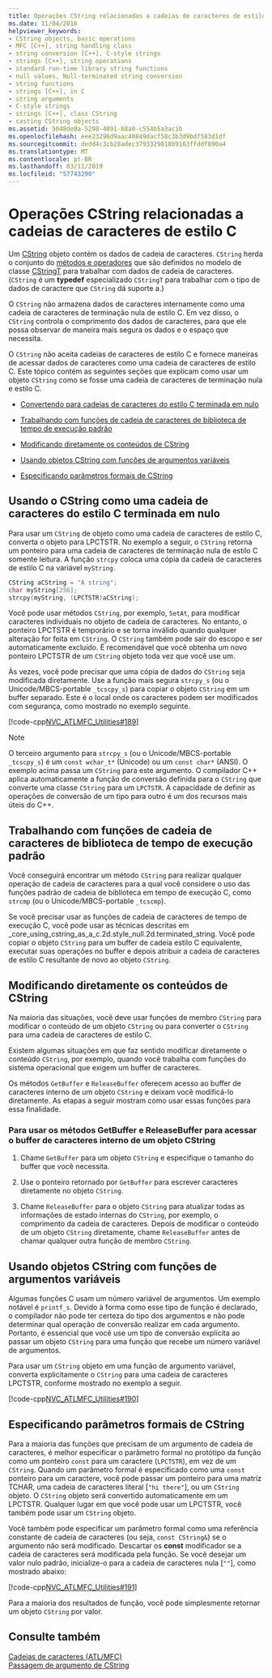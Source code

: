 ```yaml
---
title: Operações CString relacionadas a cadeias de caracteres de estilo C
ms.date: 11/04/2016
helpviewer_keywords:
- CString objects, basic operations
- MFC [C++], string handling class
- string conversion [C++], C-style strings
- strings [C++], string operations
- standard run-time library string functions
- null values, Null-terminated string conversion
- string functions
- strings [C++], in C
- string arguments
- C-style strings
- strings [C++], class CString
- casting CString objects
ms.assetid: 5048de8a-5298-4891-b8a0-c554b5a3ac1b
ms.openlocfilehash: eee23296d9aac40849dacf58c3b3d9bdf583d1df
ms.sourcegitcommit: dedd4c3cb28adec3793329018b9163ffddf890a4
ms.translationtype: MT
ms.contentlocale: pt-BR
ms.lasthandoff: 03/11/2019
ms.locfileid: "57743290"
---
```

# <a name="cstring-operations-relating-to-c-style-strings"></a>Operações CString relacionadas a cadeias de caracteres de estilo C

Um [CString](../atl-mfc-shared/using-cstring.md) objeto contém os dados de cadeia de caracteres. `CString` herda o conjunto do [métodos e operadores](../atl-mfc-shared/reference/cstringt-class.md) que são definidos no modelo de classe [CStringT](../atl-mfc-shared/reference/cstringt-class.md) para trabalhar com dados de cadeia de caracteres. (`CString` é um **typedef** especializado `CStringT` para trabalhar com o tipo de dados de caractere que `CString` dá suporte a.)

O `CString` não armazena dados de caracteres internamente como uma cadeia de caracteres de terminação nula de estilo C. Em vez disso, o `CString` controla o comprimento dos dados de caracteres, para que ele possa observar de maneira mais segura os dados e o espaço que necessita.

O `CString` não aceita cadeias de caracteres de estilo C e fornece maneiras de acessar dados de caracteres como uma cadeia de caracteres de estilo C. Este tópico contém as seguintes seções que explicam como usar um objeto `CString` como se fosse uma cadeia de caracteres de terminação nula e estilo C.

- [Convertendo para cadeias de caracteres do estilo C terminada em nulo](#_core_using_cstring_as_a_c.2d.style_null.2d.terminated_string)

- [Trabalhando com funções de cadeia de caracteres de biblioteca de tempo de execução padrão](#_core_working_with_standard_run.2d.time_library_string_functions)

- [Modificando diretamente os conteúdos de CString](#_core_modifying_cstring_contents_directly)

- [Usando objetos CString com funções de argumentos variáveis](#_core_using_cstring_objects_with_variable_argument_functions)

- [Especificando parâmetros formais de CString](#_core_specifying_cstring_formal_parameters)

##  <a name="_core_using_cstring_as_a_c.2d.style_null.2d.terminated_string"></a> Usando o CString como uma cadeia de caracteres do estilo C terminada em nulo

Para usar um `CString` de objeto como uma cadeia de caracteres de estilo C, converta o objeto para LPCTSTR. No exemplo a seguir, o `CString` retorna um ponteiro para uma cadeia de caracteres de terminação nula de estilo C somente leitura. A função `strcpy` coloca uma cópia da cadeia de caracteres de estilo C na variável `myString`.

```cpp
CString aCString = "A string";
char myString[256];
strcpy(myString, (LPCTSTR)aCString);
```

Você pode usar métodos `CString`, por exemplo, `SetAt`, para modificar caracteres individuais no objeto de cadeia de caracteres. No entanto, o ponteiro LPCTSTR é temporário e se torna inválido quando qualquer alteração for feita em `CString`. O `CString` também pode sair do escopo e ser automaticamente excluído. É recomendável que você obtenha um novo ponteiro LPCTSTR de um `CString` objeto toda vez que você use um.

Às vezes, você pode precisar que uma cópia de dados do `CString` seja modificada diretamente. Use a função mais segura `strcpy_s` (ou o Unicode/MBCS-portable `_tcscpy_s`) para copiar o objeto `CString` em um buffer separado. Este é o local onde os caracteres podem ser modificados com segurança, como mostrado no exemplo seguinte.

[!code-cpp[NVC_ATLMFC_Utilities#189](../atl-mfc-shared/codesnippet/cpp/cstring-operations-relating-to-c-style-strings_1.cpp)]

> [!NOTE]
> O terceiro argumento para `strcpy_s` (ou o Unicode/MBCS-portable `_tcscpy_s`) é um `const wchar_t*` (Unicode) ou um `const char*` (ANSI). O exemplo acima passa um `CString` para este argumento. O compilador C++ aplica automaticamente a função de conversão definida para o `CString` que converte uma classe `CString` para um `LPCTSTR`. A capacidade de definir as operações de conversão de um tipo para outro é um dos recursos mais úteis do C++.

##  <a name="_core_working_with_standard_run.2d.time_library_string_functions"></a> Trabalhando com funções de cadeia de caracteres de biblioteca de tempo de execução padrão

Você conseguirá encontrar um método `CString` para realizar qualquer operação de cadeia de caracteres para a qual você considere o uso das funções padrão de cadeia de biblioteca em tempo de execução C, como `strcmp` (ou o Unicode/MBCS-portable `_tcscmp`).

Se você precisar usar as funções de cadeia de caracteres de tempo de execução C, você pode usar as técnicas descritas em _core_using_cstring_as_a_c.2d.style_null.2d.terminated_string. Você pode copiar o objeto `CString` para um buffer de cadeia estilo C equivalente, executar suas operações no buffer e depois atribuir a cadeia de caracteres de estilo C resultante de novo ao objeto `CString`.

##  <a name="_core_modifying_cstring_contents_directly"></a> Modificando diretamente os conteúdos de CString

Na maioria das situações, você deve usar funções de membro `CString` para modificar o conteúdo de um objeto `CString` ou para converter o `CString` para uma cadeia de caracteres de estilo C.

Existem algumas situações em que faz sentido modificar diretamente o conteúdo `CString`, por exemplo, quando você trabalha com funções do sistema operacional que exigem um buffer de caracteres.

Os métodos `GetBuffer` e `ReleaseBuffer` oferecem acesso ao buffer de caracteres interno de um objeto `CString` e deixam você modificá-lo diretamente. As etapas a seguir mostram como usar essas funções para essa finalidade.

### <a name="to-use-getbuffer-and-releasebuffer-to-access-the-internal-character-buffer-of-a-cstring-object"></a>Para usar os métodos GetBuffer e ReleaseBuffer para acessar o buffer de caracteres interno de um objeto CString

1. Chame `GetBuffer` para um objeto `CString` e especifique o tamanho do buffer que você necessita.

1. Use o ponteiro retornado por `GetBuffer` para escrever caracteres diretamente no objeto `CString`.

1. Chame `ReleaseBuffer` para o objeto `CString` para atualizar todas as informações de estado internas do `CString`, por exemplo, o comprimento da cadeia de caracteres. Depois de modificar o conteúdo de um objeto `CString` diretamente, chame `ReleaseBuffer` antes de chamar qualquer outra função de membro `CString`.

##  <a name="_core_using_cstring_objects_with_variable_argument_functions"></a> Usando objetos CString com funções de argumentos variáveis

Algumas funções C usam um número variável de argumentos. Um exemplo notável é `printf_s`. Devido à forma como esse tipo de função é declarado, o compilador não pode ter certeza do tipo dos argumentos e não pode determinar qual operação de conversão realizar em cada argumento. Portanto, é essencial que você use um tipo de conversão explícita ao passar um objeto `CString` para uma função que recebe um número variável de argumentos.

Para usar um `CString` objeto em uma função de argumento variável, converta explicitamente o `CString` para uma cadeia de caracteres LPCTSTR, conforme mostrado no exemplo a seguir.

[!code-cpp[NVC_ATLMFC_Utilities#190](../atl-mfc-shared/codesnippet/cpp/cstring-operations-relating-to-c-style-strings_2.cpp)]

##  <a name="_core_specifying_cstring_formal_parameters"></a> Especificando parâmetros formais de CString

Para a maioria das funções que precisam de um argumento de cadeia de caracteres, é melhor especificar o parâmetro formal no protótipo da função como um ponteiro `const` para um caractere (`LPCTSTR`), em vez de um `CString`. Quando um parâmetro formal é especificado como uma `const` ponteiro para um caractere, você pode passar um ponteiro para uma matriz TCHAR, uma cadeia de caracteres literal [`"hi there"`], ou um `CString` objeto. O `CString` objeto será convertido automaticamente em um LPCTSTR. Qualquer lugar em que você pode usar um LPCTSTR, você também pode usar um `CString` objeto.

Você também pode especificar um parâmetro formal como uma referência constante de cadeia de caracteres (ou seja, `const CString&`) se o argumento não será modificado. Descartar os **const** modificador se a cadeia de caracteres será modificada pela função. Se você desejar um valor nulo padrão, inicialize-o para a cadeia de caracteres nula [`""`], como mostrado abaixo:

[!code-cpp[NVC_ATLMFC_Utilities#191](../atl-mfc-shared/codesnippet/cpp/cstring-operations-relating-to-c-style-strings_3.cpp)]

Para a maioria dos resultados de função, você pode simplesmente retornar um objeto `CString` por valor.

## <a name="see-also"></a>Consulte também

[Cadeias de caracteres (ATL/MFC)](../atl-mfc-shared/strings-atl-mfc.md)<br/>
[Passagem de argumento de CString](../atl-mfc-shared/cstring-argument-passing.md)
